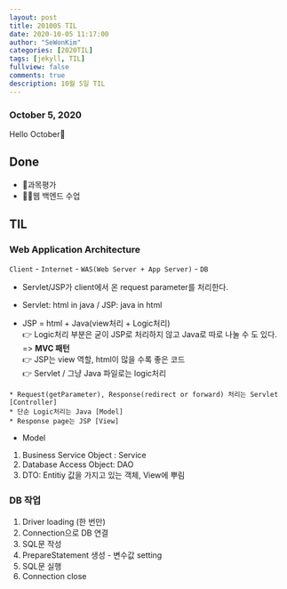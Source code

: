 ```yaml
---
layout: post
title: 201005 TIL
date: 2020-10-05 11:17:00
author: "SeWonKim"
categories: [2020TIL]
tags: [jekyll, TIL]
fullview: false
comments: true
description: 10월 5일 TIL
---
```


### October 5, 2020

Hello October👋

## Done

- 📌과목평가
- 👨‍💻웹 백엔드 수업


## TIL

### Web Application Architecture      

`Client` - `Internet` - `WAS(Web Server + App Server)` - `DB`

- Servlet/JSP가 client에서 온 request parameter를 처리한다.
- Servlet: html in java / JSP: java in html

- JSP = html + Java(view처리 + Logic처리)     
👉 Logic처리 부분은 굳이 JSP로 처리하지 않고 Java로 따로 나눌 수 도 있다. => **MVC 패턴**       
👉 JSP는 view 역할, html이 많을 수록 좋은 코드         
👉 Servlet / 그냥 Java 파일로는 logic처리 

```
* Request(getParameter), Response(redirect or forward) 처리는 Servlet [Controller]   
* 단순 Logic처리는 Java [Model]     
* Response page는 JSP [View]
```

- Model      
1. Business Service Object : Service
2. Database Access Object: DAO
3. DTO: Entitiy 값을 가지고 있는 객체, View에 뿌림


### DB 작업
1. Driver loading (한 번만)
2. Connection으로 DB 연결
3. SQL문 작성
4. PrepareStatement 생성 - 변수값 setting
5. SQL문 실행
6. Connection close
